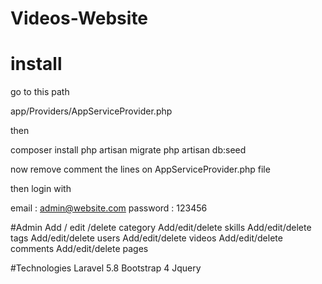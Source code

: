 # Videos-Website
# install
go to this path

app/Providers/AppServiceProvider.php

then

   composer install
   php artisan migrate
   php artisan db:seed
   
   now remove comment the lines on AppServiceProvider.php file

then login with

   email : admin@website.com
   password : 123456
   
   #Admin
       Add / edit /delete category
       Add/edit/delete skills
       Add/edit/delete tags
       Add/edit/delete users
       Add/edit/delete videos
       Add/edit/delete comments
       Add/edit/delete pages
       
  #Technologies
  Laravel 5.8
  Bootstrap 4
  Jquery
       
